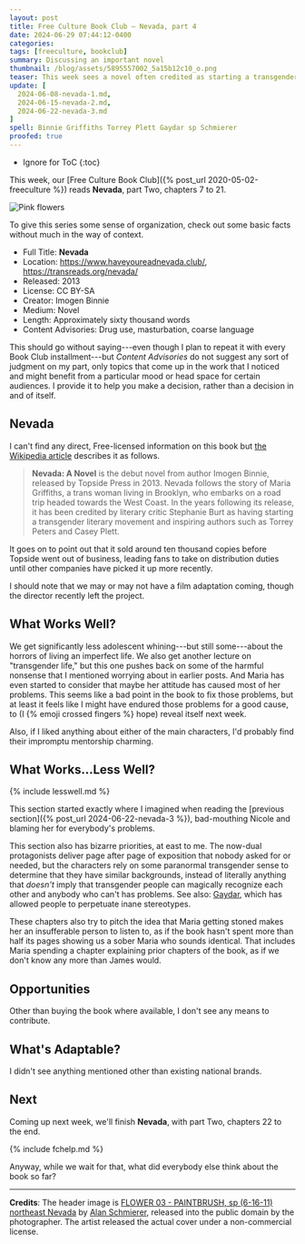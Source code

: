 ```yaml
---
layout: post
title: Free Culture Book Club — Nevada, part 4
date: 2024-06-29 07:44:12-0400
categories:
tags: [freeculture, bookclub]
summary: Discussing an important novel
thumbnail: /blog/assets/5895557002_5a15b12c10_o.png
teaser: This week sees a novel often credited as starting a transgender literary movement.
update: [
  2024-06-08-nevada-1.md,
  2024-06-15-nevada-2.md,
  2024-06-22-nevada-3.md
]
spell: Binnie Griffiths Torrey Plett Gaydar sp Schmierer
proofed: true
---
```


* Ignore for ToC
{:toc}

This week, our [Free Culture Book Club]({% post_url 2020-05-02-freeculture %}) reads **Nevada**, part Two, chapters 7 to 21.

![Pink flowers](/blog/assets/5895557002_5a15b12c10_o.png "If this looks like a placeholder image...well, you've probably made worse assessments.")

To give this series some sense of organization, check out some basic facts without much in the way of context.

 * Full Title:  **Nevada**
 * Location:  <https://www.haveyoureadnevada.club/>, <https://transreads.org/nevada/>
 * Released:  2013
 * License:  CC BY-SA
 * Creator:  Imogen Binnie
 * Medium:  Novel
 * Length:  Approximately sixty thousand words
 * Content Advisories:  Drug use, masturbation, coarse language

This should go without saying---even though I plan to repeat it with every Book Club installment---but *Content Advisories* do not suggest any sort of judgment on my part, only topics that come up in the work that I noticed and might benefit from a particular mood or head space for certain audiences.  I provide it to help you make a decision, rather than a decision in and of itself.

## Nevada

I can't find any direct, Free-licensed information on this book but [the Wikipedia article](https://en.wikipedia.org/wiki/Nevada_%28Binnie_novel%29) describes it as follows.

 > **Nevada: A Novel** is the debut novel from author Imogen Binnie, released by Topside Press in 2013. Nevada follows the story of Maria Griffiths, a trans woman living in Brooklyn, who embarks on a road trip headed towards the West Coast. In the years following its release, it has been credited by literary critic Stephanie Burt as having starting a transgender literary movement and inspiring authors such as Torrey Peters and Casey Plett.

It goes on to point out that it sold around ten thousand copies before Topside went out of business, leading fans to take on distribution duties until other companies have picked it up more recently.

I should note that we may or may not have a film adaptation coming, though the director recently left the project.

## What Works Well?

We get significantly less adolescent whining---but still some---about the horrors of living an imperfect life.  We also get another lecture on "transgender life," but this one pushes back on some of the harmful nonsense that I mentioned worrying about in earlier posts.  And Maria has even started to consider that maybe her attitude has caused most of her problems.  This seems like a bad point in the book to fix those problems, but at least it feels like I might have endured those problems for a good cause, to (I {% emoji crossed fingers %} hope) reveal itself next week.

Also, if I liked anything about either of the main characters, I'd probably find their impromptu mentorship charming.

## What Works...Less Well?

{% include lesswell.md %}

This section started exactly where I imagined when reading the [previous section]({% post_url 2024-06-22-nevada-3 %}), bad-mouthing Nicole and blaming her for everybody's problems.

This section also has bizarre priorities, at east to me.  The now-dual protagonists deliver page after page of exposition that nobody asked for or needed, but the characters rely on some paranormal transgender sense to determine that they have similar backgrounds, instead of literally anything that *doesn't* imply that transgender people can magically recognize each other and anybody who can't has problems.  See also:  [Gaydar](https://en.wikipedia.org/wiki/Gaydar), which has allowed people to perpetuate inane stereotypes.

These chapters also try to pitch the idea that Maria getting stoned makes her an insufferable person to listen to, as if the book hasn't spent more than half its pages showing us a sober Maria who sounds identical.  That includes Maria spending a chapter explaining prior chapters of the book, as if we don't know any more than James would.

## Opportunities

Other than buying the book where available, I don't see any means to contribute.

## What's Adaptable?

I didn't see anything mentioned other than existing national brands.

## Next

Coming up next week, we'll finish **Nevada**, with part Two, chapters 22 to the end.

{% include fchelp.md %}

Anyway, while we wait for that, what did everybody else think about the book so far?

* * *

**Credits**:  The header image is [FLOWER 03 - PAINTBRUSH, sp (6-16-11) northeast Nevada](https://www.flickr.com/photos/8101022@N05/5895557002) by [Alan Schmierer](https://www.flickr.com/photos/sloalan/), released into the public domain by the photographer.  The artist released the actual cover under a non-commercial license.

